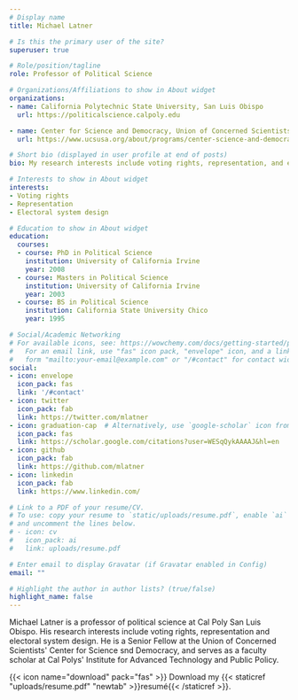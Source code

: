 ```yaml
---
# Display name
title: Michael Latner

# Is this the primary user of the site?
superuser: true

# Role/position/tagline
role: Professor of Political Science

# Organizations/Affiliations to show in About widget
organizations:
- name: California Polytechnic State University, San Luis Obispo
  url: https://politicalscience.calpoly.edu

- name: Center for Science and Democracy, Union of Concerned Scientists
  url: https://www.ucsusa.org/about/programs/center-science-and-democracy

# Short bio (displayed in user profile at end of posts)
bio: My research interests include voting rights, representation, and electoral system design

# Interests to show in About widget
interests:
- Voting rights
- Representation
- Electoral system design

# Education to show in About widget
education:
  courses:
  - course: PhD in Political Science
    institution: University of California Irvine
    year: 2008
  - course: Masters in Political Science
    institution: University of California Irvine
    year: 2003
  - course: BS in Political Science
    institution: California State University Chico
    year: 1995

# Social/Academic Networking
# For available icons, see: https://wowchemy.com/docs/getting-started/page-builder/#icons
#   For an email link, use "fas" icon pack, "envelope" icon, and a link in the
#   form "mailto:your-email@example.com" or "/#contact" for contact widget.
social:
- icon: envelope
  icon_pack: fas
  link: '/#contact'
- icon: twitter
  icon_pack: fab
  link: https://twitter.com/mlatner
- icon: graduation-cap  # Alternatively, use `google-scholar` icon from `ai` icon pack
  icon_pack: fas
  link: https://scholar.google.com/citations?user=WESqQykAAAAJ&hl=en
- icon: github
  icon_pack: fab
  link: https://github.com/mlatner
- icon: linkedin
  icon_pack: fab
  link: https://www.linkedin.com/

# Link to a PDF of your resume/CV.
# To use: copy your resume to `static/uploads/resume.pdf`, enable `ai` icons in `params.toml`, 
# and uncomment the lines below.
# - icon: cv
#   icon_pack: ai
#   link: uploads/resume.pdf

# Enter email to display Gravatar (if Gravatar enabled in Config)
email: ""

# Highlight the author in author lists? (true/false)
highlight_name: false
---
```


Michael Latner is a professor of political science at Cal Poly San Luis Obispo. His research interests include voting rights, representation and electoral system design. He is a Senior Fellow at the Union of Concerned Scientists' Center for Science snd Democracy, and serves as a faculty scholar at Cal Polys' Institute for Advanced Technology and Public Policy.

{{< icon name="download" pack="fas" >}} Download my {{< staticref "uploads/resume.pdf" "newtab" >}}resumé{{< /staticref >}}.
